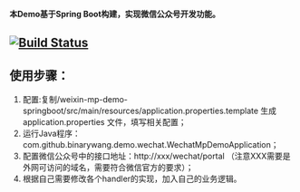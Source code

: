 #### 本Demo基于Spring Boot构建，实现微信公众号开发功能。

[![Build Status](https://travis-ci.org/Wechat-Group/weixin-mp-demo-springboot.svg?branch=master)](https://travis-ci.org/Wechat-Group/weixin-mp-demo-springboot)
-----------------------

## 使用步骤：
1. 配置:复制/weixin-mp-demo-springboot/src/main/resources/application.properties.template 生成application.properties 文件，填写相关配置；	
1. 运行Java程序：com.github.binarywang.demo.wechat.WechatMpDemoApplication；
1. 配置微信公众号中的接口地址：http://xxx/wechat/portal （注意XXX需要是外网可访问的域名，需要符合微信官方的要求）；
1. 根据自己需要修改各个handler的实现，加入自己的业务逻辑。
	
